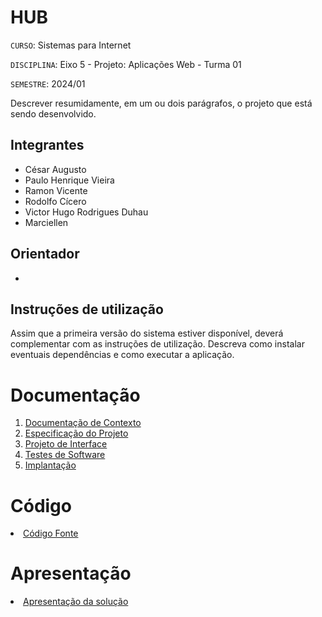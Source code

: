 # HUB 

`CURSO`: Sistemas para Internet

`DISCIPLINA`: Eixo 5 - Projeto: Aplicações Web - Turma 01

`SEMESTRE`: 2024/01

Descrever resumidamente, em um ou dois parágrafos, o projeto que está sendo desenvolvido.

## Integrantes

* César Augusto
* Paulo Henrique Vieira
* Ramon Vicente
* Rodolfo Cícero
* Victor Hugo Rodrigues Duhau
* Marciellen

## Orientador

* 

## Instruções de utilização

Assim que a primeira versão do sistema estiver disponível, deverá complementar com as instruções de utilização. Descreva como instalar eventuais dependências e como executar a aplicação.


# Documentação

<ol>
<li><a href="docs/01-Documentação de Contexto.md"> Documentação de Contexto</a></li>
<li><a href="docs/02-Especificação do Projeto.md"> Especificação do Projeto</a></li>
<li><a href="docs/03-Projeto de Interface.md"> Projeto de Interface</a></li>
<li><a href="docs/04-Testes de Software.md"> Testes de Software</a></li>
<li><a href="docs/05-Implantação.md"> Implantação</a></li>
</ol>

# Código

<li><a href="src/README.md"> Código Fonte</a></li>

# Apresentação

<li><a href="presentation/README.md"> Apresentação da solução</a></li>
